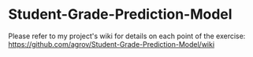 # Student-Grade-Prediction-Model

Please refer to my project's wiki for details on each point of the exercise: https://github.com/agrov/Student-Grade-Prediction-Model/wiki
